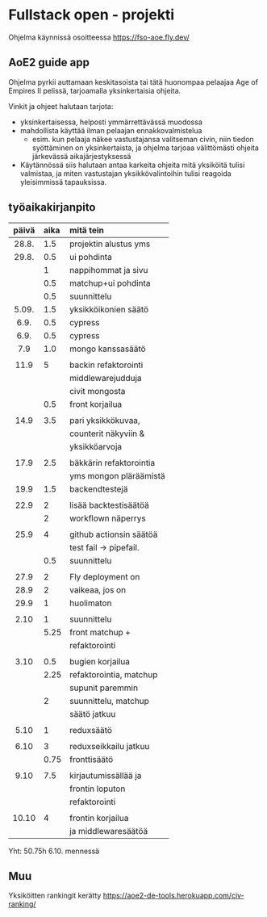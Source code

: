 # Fullstack open - projekti

Ohjelma käynnissä osoitteessa https://fso-aoe.fly.dev/

## AoE2 guide app

Ohjelma pyrkii auttamaan keskitasoista tai tätä huonompaa pelaajaa Age of Empires II pelissä, tarjoamalla yksinkertaisia ohjeita.

Vinkit ja ohjeet halutaan tarjota:

- yksinkertaisessa, helposti ymmärrettävässä muodossa
- mahdollista käyttää ilman pelaajan ennakkovalmistelua
  - esim. kun pelaaja näkee vastustajansa valitseman civin, niin tiedon syöttäminen on yksinkertaista, ja ohjelma tarjoaa välittömästi ohjeita järkevässä aikajärjestyksessä
- Käytännössä siis halutaan antaa karkeita ohjeita mitä yksiköitä tulisi valmistaa, ja miten vastustajan yksikkövalintoihin tulisi reagoida yleisimmissä tapauksissa.

## työaikakirjanpito

| päivä | aika | mitä tein               |
| :---: | :--- | :---------------------- |
| 28.8. | 1.5  | projektin alustus yms   |
| 29.8. | 0.5  | ui pohdinta             |
|       | 1    | nappihommat ja sivu     |
|       | 0.5  | matchup+ui pohdinta     |
|       | 0.5  | suunnittelu             |
| 5.09. | 1.5  | yksikköikonien säätö    |
| 6.9.  | 0.5  | cypress                 |
| 6.9.  | 0.5  | cypress                 |
|  7.9  | 1.0  | mongo kanssasäätö       |
|       |      |                         |
| 11.9  | 5    | backin refaktorointi    |
|       |      | middlewarejudduja       |
|       |      | civit mongosta          |
|       | 0.5  | front korjailua         |
|       |      |                         |
| 14.9  | 3.5  | pari yksikkökuvaa,      |
|       |      | counterit näkyviin &    |
|       |      | yksikköarvoja           |
|       |      |                         |
| 17.9  | 2.5  | bäkkärin refaktorointia |
|       |      | yms mongon pläräämistä  |
| 19.9  | 1.5  | backendtestejä          |
|       |      |                         |
| 22.9  | 2    | lisää backtestisäätöä   |
|       | 2    | workflown näperrys      |
|       |      |                         |
| 25.9  | 4    | github actionsin säätöä |
|       |      | test fail -> pipefail.  |
|       | 0.5  | suunnittelu             |
|       |      |                         |
| 27.9  | 2    | Fly deployment on       |
| 28.9  | 2    | vaikeaa, jos on         |
| 29.9  | 1    | huolimaton              |
|       |      |                         |
| 2.10  | 1    | suunnittelu             |
|       | 5.25 | front matchup +         |
|       |      | refaktorointi           |
|       |      |                         |
| 3.10  | 0.5  | bugien korjailua        |
|       | 2.25 | refaktorointia, matchup |
|       |      | supunit paremmin        |
|       | 2    | suunnittelu, matchup    |
|       |      | säätö jatkuu            |
|       |      |                         |
| 5.10  | 1    | reduxsäätö              |
|       |      |                         |
| 6.10  | 3    | reduxseikkailu jatkuu   |
|       | 0.75 | fronttisäätö            |
|       |      |                         |
| 9.10  | 7.5  | kirjautumissällää ja    |
|       |      | frontin loputon         |
|       |      | refaktorointi           |
|       |      |                         |
| 10.10 | 4    | frontin korjailua       |
|       |      | ja middlewaresäätöä     |

Yht: 50.75h 6.10. mennessä

## Muu

Yksiköitten rankingit kerätty https://aoe2-de-tools.herokuapp.com/civ-ranking/
